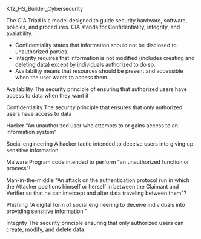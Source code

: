 K12_HS_Builder_Cybersecurity

The CIA Triad is a model designed to guide security hardware, software, policies, and procedures. CIA stands for Confidentiality, integrity, and avaiability.
- Confidentiality states that information should not be disclosed to unauthorized parties.
- Integrity requires that information is not modified (includes creating and deleting data) except by individuals authorized to do so.
- Availability means that resources should be present and accessible when the user wants to access them.

Availability
The security principle of ensuring that authorized users have access to data when they want it

Confidentiality
The security principle that ensures that only authorized users have access to data

Hacker
"An unauthorized user who attempts to or gains access to an information system"

Social engineering
A hacker tactic intended to deceive users into giving up sensitive information

Malware
Program code intended to perform "an unauthorized function or process"!

Man-in-the-middle
"An attack on the authentication protocol run in which the Attacker positions himself or herself in between the Claimant and Verifier so that he can intercept and alter data traveling between them"?

Phishing
"A digital form of social engineering to deceive individuals into providing sensitive information "

Integrity
The security principle ensuring that only authorized users can create, modify, and delete data
